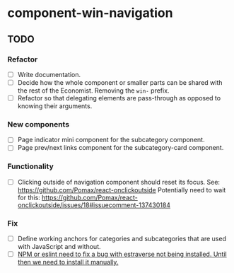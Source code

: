 # component-win-navigation

## TODO

### Refactor

- [ ] Write documentation.
- [ ] Decide how the whole component or smaller parts can be shared with the rest of the Economist. Removing the `win-` prefix.
- [ ] Refactor so that delegating elements are pass-through as opposed to knowing their arguments.

### New components

- [ ] Page indicator mini component for the subcategory component.
- [ ] Page prev/next links component for the subcategory-card component.

### Functionality

- [ ] Clicking outside of navigation component should reset its focus. See: https://github.com/Pomax/react-onclickoutside
Potentially need to wait for this: https://github.com/Pomax/react-onclickoutside/issues/18#issuecomment-137430184

### Fix

- [ ] Define working anchors for categories and subcategories that are used with JavaScript and without.
- [ ] [NPM or eslint need to fix a bug with estraverse not being installed. Until then we need to install it manually.](https://github.com/EconomistDigitalSolutions/fe-component-devpack/issues/18#issuecomment-142613986)
